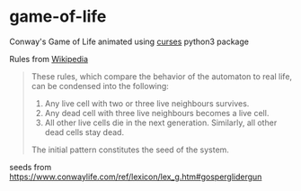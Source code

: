 # game-of-life
Conway's Game of Life animated using [curses](https://docs.python.org/3/howto/curses.html) python3 package

Rules from [Wikipedia](https://en.wikipedia.org/wiki/Conway%27s_Game_of_Life)

> These rules, which compare the behavior of the automaton to real life, can be condensed into the following:
> 1. Any live cell with two or three live neighbours survives.
> 2. Any dead cell with three live neighbours becomes a live cell.
> 3. All other live cells die in the next generation. Similarly, all other dead cells stay dead.
> 
> The initial pattern constitutes the seed of the system.

seeds from https://www.conwaylife.com/ref/lexicon/lex_g.htm#gosperglidergun

